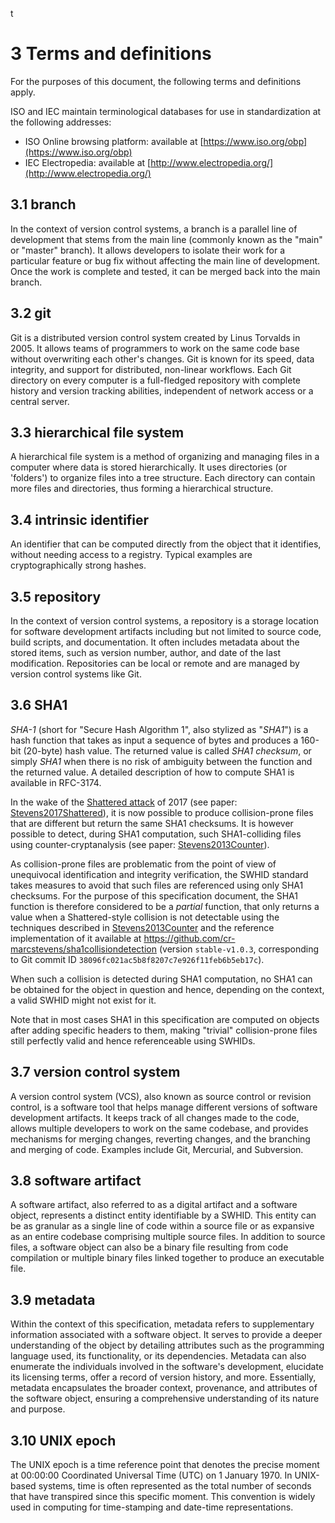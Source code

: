 t
# 3 Terms and definitions

For the purposes of this document,
the following terms and definitions apply.

ISO and IEC maintain terminological databases
for use in standardization at the following addresses:

* ISO Online browsing platform:
  available at [https://www.iso.org/obp](https://www.iso.org/obp)
* IEC Electropedia:
  available at [http://www.electropedia.org/](http://www.electropedia.org/)

## 3.1 branch

In the context of version control systems, a branch is a parallel line of development that stems from the main line (commonly known as the "main" or "master" branch). It allows developers to isolate their work for a particular feature or bug fix without affecting the main line of development. Once the work is complete and tested, it can be merged back into the main branch.

## 3.2 git

Git is a distributed version control system created by Linus Torvalds in 2005. It allows teams of programmers to work on the same code base without overwriting each other's changes. Git is known for its speed, data integrity, and support for distributed, non-linear workflows. Each Git directory on every computer is a full-fledged repository with complete history and version tracking abilities, independent of network access or a central server.

## 3.3 hierarchical file system

A hierarchical file system is a method of organizing and managing files in a computer where data is stored hierarchically. It uses directories (or 'folders') to organize files into a tree structure. Each directory can contain more files and directories, thus forming a hierarchical structure.

## 3.4 intrinsic identifier

An identifier that can be computed directly from the object that it identifies, without needing access to a registry. Typical examples are cryptographically strong hashes.

## 3.5 repository

In the context of version control systems, a repository is a storage location for software development artifacts including but not limited to source code, build scripts, and documentation. It often includes metadata about the stored items, such as version number, author, and date of the last modification. Repositories can be local or remote and are managed by version control systems like Git.

## 3.6 SHA1

*SHA-1* (short for "Secure Hash Algorithm 1", also stylized as "*SHA1*") is a hash function that takes as input a sequence of bytes and produces a 160-bit (20-byte) hash value.
The returned value is called *SHA1 checksum*, or simply *SHA1* when there is no risk of ambiguity between the function and the returned value.
A detailed description of how to compute SHA1 is available in RFC-3174.

In the wake of the [Shattered attack](https://shattered.io/) of 2017 (see paper: [Stevens2017Shattered](B.Bibliography.md)), it is now possible to produce collision-prone files that are different but return the same SHA1 checksums.
It is however possible to detect, during SHA1 computation, such SHA1-colliding files using counter-cryptanalysis (see paper: [Stevens2013Counter](B.Bibliography.md)).

As collision-prone files are problematic from the point of view of unequivocal identification and integrity verification, the SWHID standard takes measures to avoid that such files are referenced using only SHA1 checksums.
For the purpose of this specification document, the SHA1 function is therefore considered to be a *partial* function, that only returns a value when a Shattered-style collision is not detectable using the techniques described in [Stevens2013Counter](B.Bibliography.md) and the reference implementation of it available at <https://github.com/cr-marcstevens/sha1collisiondetection> (version `stable-v1.0.3`, corresponding to Git commit ID `38096fc021ac5b8f8207c7e926f11feb6b5eb17c`).

When such a collision is detected during SHA1 computation, no SHA1 can be obtained for the object in question and hence, depending on the context, a valid SWHID might not exist for it.

Note that in most cases SHA1 in this specification are computed on objects after adding specific headers to them, making "trivial" collision-prone files still perfectly valid and hence referenceable using SWHIDs.

## 3.7 version control system

A version control system (VCS), also known as source control or revision control, is a software tool that helps manage different versions of software development artifacts. It keeps track of all changes made to the code, allows multiple developers to work on the same codebase, and provides mechanisms for merging changes, reverting changes, and the branching and merging of code. Examples include Git, Mercurial, and Subversion.

## 3.8 software artifact

A software artifact, also referred to as a digital artifact and a software object, represents a distinct entity identifiable by a SWHID. This entity can be as granular as a single line of code within a source file or as expansive as an entire codebase comprising multiple source files. In addition to source files, a software object can also be a binary file resulting from code compilation or multiple binary files linked together to produce an executable file.

## 3.9 metadata

Within the context of this specification, metadata refers to supplementary information associated with a software object. It serves to provide a deeper understanding of the object by detailing attributes such as the programming language used, its functionality, or its dependencies. Metadata can also enumerate the individuals involved in the software's development, elucidate its licensing terms, offer a record of version history, and more. Essentially, metadata encapsulates the broader context, provenance, and attributes of the software object, ensuring a comprehensive understanding of its nature and purpose.

## 3.10 UNIX epoch

The UNIX epoch is a time reference point that denotes the precise moment at 00:00:00 Coordinated Universal Time (UTC) on 1 January 1970. In UNIX-based systems, time is often represented as the total number of seconds that have transpired since this specific moment. This convention is widely used in computing for time-stamping and date-time representations.
